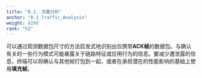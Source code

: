 ```yaml
---
title: "8.2. 流量分析"
anchor: "8.2_Traffic_Analysis"
weight: 8200
rank: "h2"
---
```


可以通过观测数据包尺寸的方法启发式地识别出仅携带**ACK帧**的数据包。与确认有关的一些行为模式可能暴露关于链路特征或应用行为的信息。要减少遭泄露的信息，终端可以将确认与其他帧打包到一起，或者在承担潜在的性能影响的基础上使用**填充帧**。
